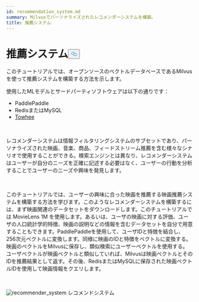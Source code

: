 ```yaml
---
id: recommendation_system.md
summary: Milvusでパーソナライズされたレコメンダーシステムを構築。
title: 推薦システム
---
```

<h1 id="Recommender-System" class="common-anchor-header">推薦システム<button data-href="#Recommender-System" class="anchor-icon" translate="no">
      <svg translate="no"
        aria-hidden="true"
        focusable="false"
        height="20"
        version="1.1"
        viewBox="0 0 16 16"
        width="16"
      >
        <path
          fill="#0092E4"
          fill-rule="evenodd"
          d="M4 9h1v1H4c-1.5 0-3-1.69-3-3.5S2.55 3 4 3h4c1.45 0 3 1.69 3 3.5 0 1.41-.91 2.72-2 3.25V8.59c.58-.45 1-1.27 1-2.09C10 5.22 8.98 4 8 4H4c-.98 0-2 1.22-2 2.5S3 9 4 9zm9-3h-1v1h1c1 0 2 1.22 2 2.5S13.98 12 13 12H9c-.98 0-2-1.22-2-2.5 0-.83.42-1.64 1-2.09V6.25c-1.09.53-2 1.84-2 3.25C6 11.31 7.55 13 9 13h4c1.45 0 3-1.69 3-3.5S14.5 6 13 6z"
        ></path>
      </svg>
    </button></h1><p>このチュートリアルでは、オープンソースのベクトルデータベースであるMilvusを使って推薦システムを構築する方法を示します。</p>
<p>使用したMLモデルとサードパーティソフトウェアは以下の通りです：</p>
<ul>
<li>PaddlePaddle</li>
<li>RedisまたはMySQL</li>
<li><a href="https://towhee.io/">Towhee</a></li>
</ul>
<p></br></p>
<p>レコメンダーシステムは情報フィルタリングシステムのサブセットであり、パーソナライズされた映画、音楽、商品、フィードストリーム推薦を含む様々なシナリオで使用することができる。検索エンジンとは異なり、レコメンダーシステムはユーザーが自分のニーズを正確に記述する必要はなく、ユーザーの行動を分析することでユーザーのニーズや興味を発見します。</p>
<p></br></p>
<p>このチュートリアルでは、ユーザーの興味に合った映画を推薦する映画推薦システムを構築する方法を学びます。このようなレコメンダーシステムを構築するには、まず映画関連のデータセットをダウンロードします。このチュートリアルでは MovieLens 1M を使用します。あるいは、ユーザの映画に対する評価、ユーザの人口統計学的特徴、映画の説明などの情報を含むデータセットを自分で用意することもできます。PaddlePaddleを使用して、ユーザIDと特徴を結合し、256次元ベクトルに変換します。同様に映画のIDと特徴をベクトルに変換する。映画のベクトルをMilvusに保存し、類似検索にユーザーベクトルを使用する。ユーザベクトルが映画ベクトルと類似していれば、Milvusは映画ベクトルとそのIDを推薦結果として返す。その後、RedisまたはMySQLに保存された映画ベクトルIDを使用して映画情報をクエリします。</p>
<p></br></p>
<p>
  
   <span class="img-wrapper"> <img translate="no" src="/docs/v2.4.x/assets/recommendation_system.png" alt="recommender_system" class="doc-image" id="recommender_system" />
   </span> <span class="img-wrapper"> <span>レコメンドシステム</span> </span></p>
